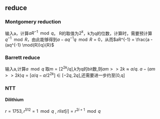 ## reduce


### Montgomery reduction

输入a，计算$aR^{-1} \mod{q}$。
R的取值为$2^k$，k为q的位数，计算时，需要预计算$q^{-1} \mod{R}$，由此能够得到$a - aq^{-1}q \mod{R} = 0$，从而$aR^{-1} = \frac{a - (aq^{-1} \mod{R})q}{R}$ 

### Barrett reduce

输入a,计算$a \mod{q}$
取$m = [2^{2k}/q]$,k为q的bit数,则$am>>2k \approx a/q$. $a - (am>>2k)q = [a/q - a/2^{2k}] \in [-2q , 2q]$,还需要进一步约至[0,q]
### NTT

#### Dilithium

$r = 1753 , r^512 = 1 \mod{q}$ , $rlist[i] = r^{2i+1} \mod{q}$